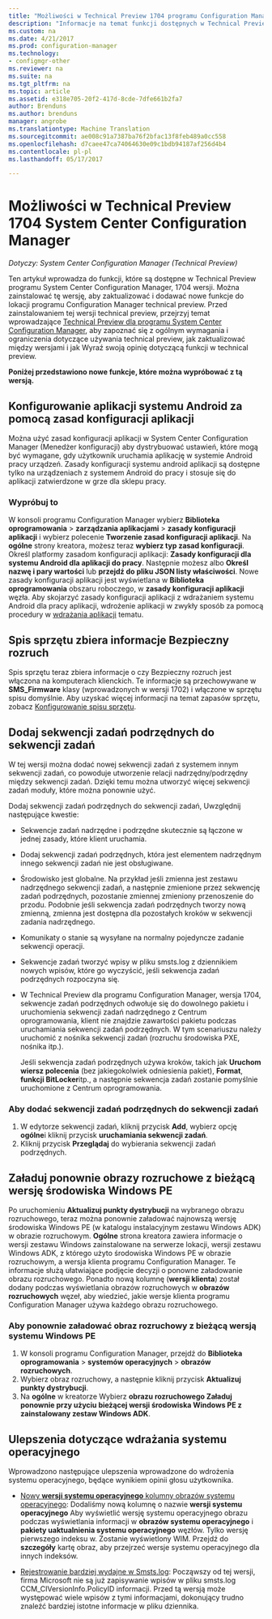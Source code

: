```yaml
---
title: "Możliwości w Technical Preview 1704 programu Configuration Manager"
description: "Informacje na temat funkcji dostępnych w Technical Preview programu System Center Configuration Manager, 1704 wersji."
ms.custom: na
ms.date: 4/21/2017
ms.prod: configuration-manager
ms.technology:
- configmgr-other
ms.reviewer: na
ms.suite: na
ms.tgt_pltfrm: na
ms.topic: article
ms.assetid: e318e705-20f2-417d-8cde-7dfe661b2fa7
author: Brenduns
ms.author: brenduns
manager: angrobe
ms.translationtype: Machine Translation
ms.sourcegitcommit: ae008c91a7387ba76f2bfac13f8feb489a0cc558
ms.openlocfilehash: d7caee47ca74064630e09c1bdb94187af256d4b4
ms.contentlocale: pl-pl
ms.lasthandoff: 05/17/2017

---
```

# <a name="capabilities-in-technical-preview-1704-for-system-center-configuration-manager"></a>Możliwości w Technical Preview 1704 System Center Configuration Manager

*Dotyczy: System Center Configuration Manager (Technical Preview)*

Ten artykuł wprowadza do funkcji, które są dostępne w Technical Preview programu System Center Configuration Manager, 1704 wersji. Można zainstalować tę wersję, aby zaktualizować i dodawać nowe funkcje do lokacji programu Configuration Manager technical preview. Przed zainstalowaniem tej wersji technical preview, przejrzyj temat wprowadzające [Technical Preview dla programu System Center Configuration Manager](../../core/get-started/technical-preview.md), aby zapoznać się z ogólnym wymagania i ograniczenia dotyczące używania technical preview, jak zaktualizować między wersjami i jak Wyraź swoją opinię dotyczącą funkcji w technical preview.    


**Poniżej przedstawiono nowe funkcje, które można wypróbować z tą wersją.**  

## <a name="configure-android-apps-with-app-configuration-policies"></a>Konfigurowanie aplikacji systemu Android za pomocą zasad konfiguracji aplikacji
Można użyć zasad konfiguracji aplikacji w System Center Configuration Manager (Menedżer konfiguracji) aby dystrybuować ustawień, które mogą być wymagane, gdy użytkownik uruchamia aplikację w systemie Android pracy urządzeń. Zasady konfiguracji systemu android aplikacji są dostępne tylko na urządzeniach z systemem Android do pracy i stosuje się do aplikacji zatwierdzone w grze dla sklepu pracy.

### <a name="try-it-out"></a>Wypróbuj to                 

W konsoli programu Configuration Manager wybierz **Biblioteka oprogramowania** > **zarządzania aplikacjami** > **zasady konfiguracji aplikacji** i wybierz polecenie **Tworzenie zasad konfiguracji aplikacji**. Na **ogólne** strony kreatora, możesz teraz **wybierz typ zasad konfiguracji**. Określ platformy zasadom konfiguracji aplikacji: **Zasady konfiguracji dla systemu Android dla aplikacji do pracy**. Następnie możesz albo **Określ nazwę i pary wartości** lub **przejdź do pliku JSON listy właściwości**. Nowe zasady konfiguracji aplikacji jest wyświetlana w **Biblioteka oprogramowania** obszaru roboczego, w **zasady konfiguracji aplikacji** węzła. Aby skojarzyć zasady konfiguracji aplikacji z wdrażaniem systemu Android dla pracy aplikacji, wdrożenie aplikacji w zwykły sposób za pomocą procedury w [wdrażania aplikacji](/sccm/apps/deploy-use/deploy-applications) tematu.

## <a name="hardware-inventory-collects-secure-boot-information"></a>Spis sprzętu zbiera informacje Bezpieczny rozruch
Spis sprzętu teraz zbiera informacje o czy Bezpieczny rozruch jest włączona na komputerach klienckich. Te informacje są przechowywane w **SMS_Firmware** klasy (wprowadzonych w wersji 1702) i włączone w sprzętu spisu domyślnie. Aby uzyskać więcej informacji na temat zapasów sprzętu, zobacz [Konfigurowanie spisu sprzętu](/sccm/core/clients/manage/inventory/configure-hardware-inventory).

## <a name="add-child-task-sequences-to-a-task-sequence"></a>Dodaj sekwencji zadań podrzędnych do sekwencji zadań
W tej wersji można dodać nowej sekwencji zadań z systemem innym sekwencji zadań, co powoduje utworzenie relacji nadrzędny/podrzędny między sekwencji zadań. Dzięki temu można utworzyć więcej sekwencji zadań moduły, które można ponownie użyć.  

Dodaj sekwencji zadań podrzędnych do sekwencji zadań, Uwzględnij następujące kwestie:

- Sekwencje zadań nadrzędne i podrzędne skutecznie są łączone w jednej zasady, które klient uruchamia.
- Dodaj sekwencji zadań podrzędnych, która jest elementem nadrzędnym innego sekwencji zadań nie jest obsługiwane.
- Środowisko jest globalne. Na przykład jeśli zmienna jest zestawu nadrzędnego sekwencji zadań, a następnie zmienione przez sekwencję zadań podrzędnych, pozostanie zmiennej zmieniony przenoszenie do przodu. Podobnie jeśli sekwencja zadań podrzędnych tworzy nową zmienną, zmienna jest dostępna dla pozostałych kroków w sekwencji zadania nadrzędnego.
- Komunikaty o stanie są wysyłane na normalny pojedyncze zadanie sekwencji operacji.
- Sekwencje zadań tworzyć wpisy w pliku smsts.log z dziennikiem nowych wpisów, które go wyczyścić, jeśli sekwencja zadań podrzędnych rozpoczyna się.
- W Technical Preview dla programu Configuration Manager, wersja 1704, sekwencje zadań podrzędnych odwołuje się do dowolnego pakietu i uruchomienia sekwencji zadań nadrzędnego z Centrum oprogramowania, klient nie znajdzie zawartości pakietu podczas uruchamiania sekwencji zadań podrzędnych. W tym scenariuszu należy uruchomić z nośnika sekwencji zadań (rozruchu środowiska PXE, nośnika itp.).  

    Jeśli sekwencja zadań podrzędnych używa kroków, takich jak **Uruchom wiersz polecenia** (bez jakiegokolwiek odniesienia pakiet), **Format**, **funkcji BitLocker**itp., a następnie sekwencja zadań zostanie pomyślnie uruchomione z Centrum oprogramowania.

### <a name="to-add-a-child-task-sequence-to-a-task-sequence"></a>Aby dodać sekwencji zadań podrzędnych do sekwencji zadań
1. W edytorze sekwencji zadań, kliknij przycisk **Add**, wybierz opcję **ogólne**i kliknij przycisk **uruchamiania sekwencji zadań**.
2. Kliknij przycisk **Przeglądaj** do wybierania sekwencji zadań podrzędnych.  

## <a name="reload-boot-images-with-current-windows-pe-version"></a>Załaduj ponownie obrazy rozruchowe z bieżącą wersję środowiska Windows PE
Po uruchomieniu **Aktualizuj punkty dystrybucji** na wybranego obrazu rozruchowego, teraz można ponownie załadować najnowszą wersję środowiska Windows PE (w katalogu instalacyjnym zestawu Windows ADK) w obrazie rozruchowym. **Ogólne** strona kreatora zawiera informacje o wersji zestawu Windows zainstalowane na serwerze lokacji, wersji zestawu Windows ADK, z którego użyto środowiska Windows PE w obrazie rozruchowym, a wersja klienta programu Configuration Manager. Te informacje służą ułatwiające podjęcie decyzji o ponowne załadowanie obrazu rozruchowego. Ponadto nową kolumnę (**wersji klienta**) został dodany podczas wyświetlania obrazów rozruchowych w **obrazów rozruchowych** węzeł, aby wiedzieć, jakie wersje klienta programu Configuration Manager używa każdego obrazu rozruchowego.

### <a name="to-reload-a-boot-image-with-the-current-windows-pe-version"></a>Aby ponownie załadować obraz rozruchowy z bieżącą wersją systemu Windows PE

1. W konsoli programu Configuration Manager, przejdź do **Biblioteka oprogramowania** > **systemów operacyjnych** > **obrazów rozruchowych**.
2. Wybierz obraz rozruchowy, a następnie kliknij przycisk **Aktualizuj punkty dystrybucji**.
3. Na **ogólne** w kreatorze Wybierz **obrazu rozruchowego Załaduj ponownie przy użyciu bieżącej wersji środowiska Windows PE z zainstalowany zestaw Windows ADK**.

## <a name="improvements-to-operating-system-deployment"></a>Ulepszenia dotyczące wdrażania systemu operacyjnego
Wprowadzono następujące ulepszenia wprowadzone do wdrożenia systemu operacyjnego, będące wynikiem opinii głosu użytkownika.

- [Nowy **wersji systemu operacyjnego** kolumny obrazów systemu operacyjnego](https://configurationmanager.uservoice.com/forums/300492-ideas/suggestions/17558407-add-a-column-to-the-operating-system-images-node-f): Dodaliśmy nową kolumnę o nazwie **wersji systemu operacyjnego** Aby wyświetlić wersję systemu operacyjnego obrazu podczas wyświetlania informacji w **obrazów systemu operacyjnego** i **pakiety uaktualnienia systemu operacyjnego** węzłów. Tylko wersję pierwszego indeksu w. Zostanie wyświetlony WIM. Przejdź do **szczegóły** kartę obraz, aby przejrzeć wersje systemu operacyjnego dla innych indeksów.

- [Rejestrowanie bardziej wydajne w Smsts.log](https://configurationmanager.uservoice.com/forums/300492-ideas/suggestions/16791919-stop-filling-smsts-log-with-useless): Począwszy od tej wersji, firma Microsoft nie są już zapisywanie wpisów w pliku smsts.log CCM_CIVersionInfo.PolicyID informacji. Przed tą wersją może występować wiele wpisów z tymi informacjami, dokonujący trudno znaleźć bardziej istotne informacje w pliku dziennika.

